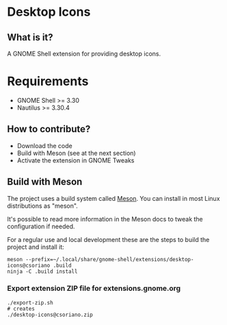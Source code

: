 # Desktop Icons
## What  is it?
A GNOME Shell extension for providing desktop icons.

# Requirements
* GNOME Shell >= 3.30
* Nautilus >= 3.30.4

## How to contribute?
* Download the code
* Build with Meson (see at the next section)
* Activate the extension in GNOME Tweaks

## Build with Meson
The project uses a build system called [Meson](https://mesonbuild.com/). You can install
in most Linux distributions as "meson".

It's possible to read more information in the Meson docs to tweak the configuration if needed.

For a regular use and local development these are the steps to build the
project and install it:
```
meson --prefix=~/.local/share/gnome-shell/extensions/desktop-icons@csoriano .build
ninja -C .build install
```

### Export extension ZIP file for extensions.gnome.org
```
./export-zip.sh
# creates
./desktop-icons@csoriano.zip
```
